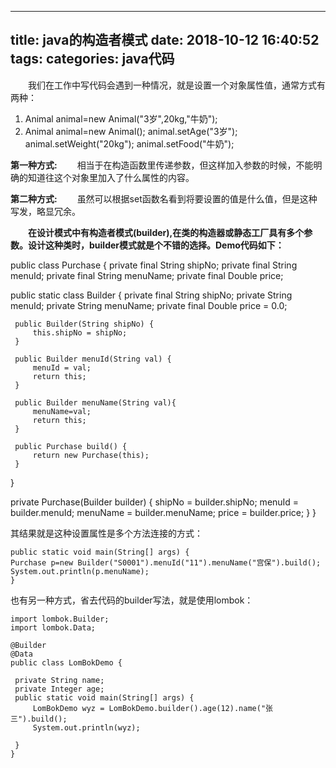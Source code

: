 
---
title: java的构造者模式
date: 2018-10-12 16:40:52
tags:
categories: java代码
---

&emsp;&emsp;我们在工作中写代码会遇到一种情况，就是设置一个对象属性值，通常方式有两种：

 1. Animal animal=new Animal("3岁",20kg,"牛奶");
 2. Animal animal=new Animal();
    animal.setAge("3岁");
    animal.setWeight("20kg");
    animal.setFood("牛奶");

**第一种方式:**
&emsp;&emsp;相当于在构造函数里传递参数，但这样加入参数的时候，不能明确的知道往这个对象里加入了什么属性的内容。

**第二种方式:**
&emsp;&emsp;虽然可以根据set函数名看到将要设置的值是什么值，但是这种写发，略显冗余。



&emsp;&emsp;**在设计模式中有构造者模式(builder),在类的构造器或静态工厂具有多个参数。设计这种类时，builder模式就是个不错的选择。Demo代码如下：**

 public class Purchase {
 private final String shipNo;
 private final String menuId;
 private final String menuName;
 private final Double price;

 public static class Builder {
     private final String shipNo;
     private String menuId;
     private String menuName;
     private final Double price = 0.0;

     public Builder(String shipNo) {
         this.shipNo = shipNo;
     }

     public Builder menuId(String val) {
         menuId = val;
         return this;
     }

     public Builder menuName(String val){
         menuName=val;
         return this;
     }

     public Purchase build() {
         return new Purchase(this);
     }
 }

 private Purchase(Builder builder) {
     shipNo = builder.shipNo;
     menuId = builder.menuId;
     menuName = builder.menuName;
     price = builder.price;
 }
}


其结果就是这种设置属性是多个方法连接的方式：

```
public static void main(String[] args) {
Purchase p=new Builder("S0001").menuId("11").menuName("宫保").build();
System.out.println(p.menuName);
}
```

也有另一种方式，省去代码的builder写法，就是使用lombok：


```
import lombok.Builder;
import lombok.Data;

@Builder
@Data
public class LomBokDemo {

 private String name;
 private Integer age;
 public static void main(String[] args) {
     LomBokDemo wyz = LomBokDemo.builder().age(12).name("张三").build();
     System.out.println(wyz);

 }   
}

```
